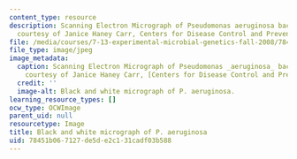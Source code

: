 ```yaml
---
content_type: resource
description: Scanning Electron Micrograph of Pseudomonas aeruginosa bacteria. (Image
  courtesy of Janice Haney Carr, Centers for Disease Control and Prevention.)
file: /media/courses/7-13-experimental-microbial-genetics-fall-2008/78451b067127de5de2c131cadf03b588_7-13f08-th.jpg
file_type: image/jpeg
image_metadata:
  caption: Scanning Electron Micrograph of Pseudomonas _aeruginosa_ bacteria. (Image
    courtesy of Janice Haney Carr, [Centers for Disease Control and Prevention](http://www.cdc.gov/).)
  credit: ''
  image-alt: Black and white micrograph of P. aeruginosa.
learning_resource_types: []
ocw_type: OCWImage
parent_uid: null
resourcetype: Image
title: Black and white micrograph of P. aeruginosa
uid: 78451b06-7127-de5d-e2c1-31cadf03b588
---
```

